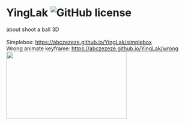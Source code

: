 # YingLak ![GitHub license](https://img.shields.io/badge/license-MIT-blue.svg)
about shoot a ball 3D
<br>
<br>Simplebox: https://abczezeze.github.io/YingLak/simplebox
<br>Wrong animate keyframe: https://abczezeze.github.io/YingLak/wrong
<br><img border="0" data-original-height="338" data-original-width="600" height="180" src="https://1.bp.blogspot.com/-vUNsT8OFZMU/YUqghTO8FlI/AAAAAAAAONc/5M5dKBwNOc4Aqx9li-2sJZ9ybRC-hRgDgCNcBGAsYHQ/s320/yinklak2021.gif" width="320" />
